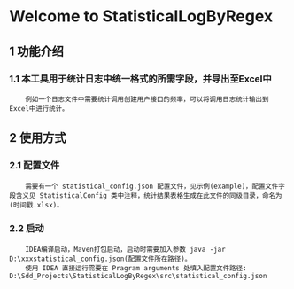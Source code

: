 # Welcome to StatisticalLogByRegex
## 1 功能介绍
### 1.1 本工具用于统计日志中统一格式的所需字段，并导出至Excel中
        例如一个日志文件中需要统计调用创建用户接口的频率，可以将调用日志统计输出到Excel中进行统计。
## 2 使用方式
### 2.1 配置文件
        需要有一个 statistical_config.json 配置文件，见示例(example)，配置文件字段含义见 StatisticalConfig 类中注释，统计结果表格生成在此文件的同级目录，命名为(时间戳.xlsx)。
### 2.2 启动
        IDEA编译启动，Maven打包启动，启动时需要加入参数 java -jar D:\xxxstatistical_config.json(配置文件所在路径)。
        使用 IDEA 直接运行需要在 Pragram arguments 处填入配置文件路径: D:\Sdd_Projects\StatisticalLogByRegex\src\statistical_config.json